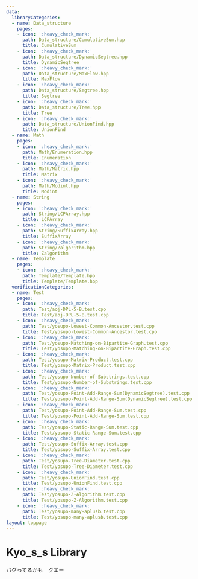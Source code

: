 ```yaml
---
data:
  libraryCategories:
  - name: Data_structure
    pages:
    - icon: ':heavy_check_mark:'
      path: Data_structure/CumulativeSum.hpp
      title: CumulativeSum
    - icon: ':heavy_check_mark:'
      path: Data_structure/DynamicSegtree.hpp
      title: DynamicSegtree
    - icon: ':heavy_check_mark:'
      path: Data_structure/MaxFlow.hpp
      title: MaxFlow
    - icon: ':heavy_check_mark:'
      path: Data_structure/Segtree.hpp
      title: Segtree
    - icon: ':heavy_check_mark:'
      path: Data_structure/Tree.hpp
      title: Tree
    - icon: ':heavy_check_mark:'
      path: Data_structure/UnionFind.hpp
      title: UnionFind
  - name: Math
    pages:
    - icon: ':heavy_check_mark:'
      path: Math/Enumeration.hpp
      title: Enumeration
    - icon: ':heavy_check_mark:'
      path: Math/Matrix.hpp
      title: Matrix
    - icon: ':heavy_check_mark:'
      path: Math/Modint.hpp
      title: Modint
  - name: String
    pages:
    - icon: ':heavy_check_mark:'
      path: String/LCPArray.hpp
      title: LCPArray
    - icon: ':heavy_check_mark:'
      path: String/SuffixArray.hpp
      title: SuffixArray
    - icon: ':heavy_check_mark:'
      path: String/Zalgorithm.hpp
      title: Zalgorithm
  - name: Template
    pages:
    - icon: ':heavy_check_mark:'
      path: Template/Template.hpp
      title: Template/Template.hpp
  verificationCategories:
  - name: Test
    pages:
    - icon: ':heavy_check_mark:'
      path: Test/aoj-DPL-5-B.test.cpp
      title: Test/aoj-DPL-5-B.test.cpp
    - icon: ':heavy_check_mark:'
      path: Test/yosupo-Lowest-Common-Ancestor.test.cpp
      title: Test/yosupo-Lowest-Common-Ancestor.test.cpp
    - icon: ':heavy_check_mark:'
      path: Test/yosupo-Matching-on-Bipartite-Graph.test.cpp
      title: Test/yosupo-Matching-on-Bipartite-Graph.test.cpp
    - icon: ':heavy_check_mark:'
      path: Test/yosupo-Matrix-Product.test.cpp
      title: Test/yosupo-Matrix-Product.test.cpp
    - icon: ':heavy_check_mark:'
      path: Test/yosupo-Number-of-Substrings.test.cpp
      title: Test/yosupo-Number-of-Substrings.test.cpp
    - icon: ':heavy_check_mark:'
      path: Test/yosupo-Point-Add-Range-Sum(DynamicSegtree).test.cpp
      title: Test/yosupo-Point-Add-Range-Sum(DynamicSegtree).test.cpp
    - icon: ':heavy_check_mark:'
      path: Test/yosupo-Point-Add-Range-Sum.test.cpp
      title: Test/yosupo-Point-Add-Range-Sum.test.cpp
    - icon: ':heavy_check_mark:'
      path: Test/yosupo-Static-Range-Sum.test.cpp
      title: Test/yosupo-Static-Range-Sum.test.cpp
    - icon: ':heavy_check_mark:'
      path: Test/yosupo-Suffix-Array.test.cpp
      title: Test/yosupo-Suffix-Array.test.cpp
    - icon: ':heavy_check_mark:'
      path: Test/yosupo-Tree-Diameter.test.cpp
      title: Test/yosupo-Tree-Diameter.test.cpp
    - icon: ':heavy_check_mark:'
      path: Test/yosupo-UnionFind.test.cpp
      title: Test/yosupo-UnionFind.test.cpp
    - icon: ':heavy_check_mark:'
      path: Test/yosupo-Z-Algorithm.test.cpp
      title: Test/yosupo-Z-Algorithm.test.cpp
    - icon: ':heavy_check_mark:'
      path: Test/yosupo-many-aplusb.test.cpp
      title: Test/yosupo-many-aplusb.test.cpp
layout: toppage
---
```

# Kyo_s_s Library
バグってるかも　クエー
